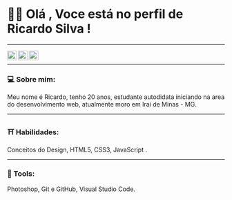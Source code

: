 # :man_technologist: Olá , Voce está no perfil de Ricardo Silva !

---

<a target="_blank" href="https://www.linkedin.com/in/ricardo-ferreira-373690194/">
  <img align="left" alt="LinkdeIN" width="22px" src="https://cdn.jsdelivr.net/npm/simple-icons@v3/icons/linkedin.svg" />
</a>
<a target="_blank" href="https://www.instagram.com/oricardosilvax/">
  <img align="left" alt="Instagram" width="22px" src="https://cdn.jsdelivr.net/npm/simple-icons@v3/icons/instagram.svg" />
</a>
<a target="_blank" href="mailto:oricardodeveloper@gmail.com">
  <img align="left" alt="Gmail" width="22px" src="https://cdn.jsdelivr.net/npm/simple-icons@v3/icons/gmail.svg" />
</a>
</br>

---

### :computer: Sobre mim:
  Meu nome é Ricardo, tenho 20 anos, estudante autodidata iniciando na area do desenvolvimento web, atualmente moro em Irai de Minas - MG.

---

### ⛩ Habilidades: 
  Conceitos do Design, HTML5, CSS3, JavaScript .
  
 ---

### 🔧 Tools:
  Photoshop, Git e GitHub, Visual Studio Code.

<!--
**oricardodeveloper/oricardodeveloper** is a ✨ _special_ ✨ repository because its `README.md` (this file) appears on your GitHub profile.

Here are some ideas to get you started:

- 🔭 I’m currently working on ...
- 🌱 I’m currently learning ...
- 👯 I’m looking to collaborate on ...
- 🤔 I’m looking for help with ...
- 💬 Ask me about ...
- 📫 How to reach me: ...
- 😄 Pronouns: ...
- ⚡ Fun fact: ...
-->
